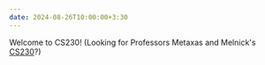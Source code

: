 ```yaml
---
date: 2024-08-26T10:00:00+3:30
---
```

Welcome to CS230! (Looking for Professors Metaxas and Melnick's [CS230](https://cs.wellesley.edu/~cs230)?)
